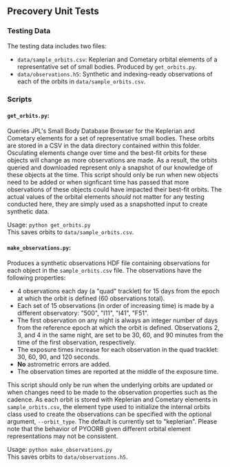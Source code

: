 ## Precovery Unit Tests

### Testing Data
The testing data includes two files:
- `data/sample_orbits.csv`: Keplerian and Cometary orbital elements of a representative set of small bodies. Produced by `get_orbits.py`.
- `data/observations.h5`: Synthetic and indexing-ready observations of each of the orbits in `data/sample_orbits.csv`. 

### Scripts
#### `get_orbits.py`:
Queries JPL's Small Body Database Browser for the Keplerian and Cometary elements for a set of representative small bodies. These orbits are stored in a CSV in the data directory contained within this folder. Osculating elements change over time and the best-fit orbits for these objects will change as more observations are made. As a result, the orbits queried and downloaded represent only a snapshot of our knowledge of these objects at the time. This script should only be run when new objects need to be added or when signficant time has passed that more observations of these objects could have impacted their best-fit orbits. The actual values of the orbital elements *should* not matter for any testing conducted here, they are simply used as a snapshotted input to create synthetic data. 

Usage: ```python get_orbits.py```  
This saves orbits to `data/sample_orbits.csv`.

#### `make_observations.py`:
Produces a synthetic observations HDF file containing observations for each object in the `sample_orbits.csv` file. The observations have the following properties:
- 4 observations each day (a "quad" tracklet) for 15 days from the epoch at which the orbit is defined (60 observations total).
- Each set of 15 observations (in order of increasing time) is made by a different observatory: "500", "I11", "I41", "F51".
- The first observation on any night is always an integer number of days from the reference epoch at which the orbit is defined. Observations 2, 3, and 4 in the same night, are set to be 30, 60, and 90 minutes from the time of the first observation, respectively.
- The exposure times increase for each observation in the quad tracklet: 30, 60, 90, and 120 seconds.
- **No** astrometric errors are added. 
- The observation times are reported at the middle of the exposure time.  

This script should only be run when the underlying orbits are updated or when changes need to be made to the observation properties such as the cadence. As each orbit is stored with Keplerian and Cometary elements in `sample_orbits.csv`, the element type used to initialize the internal orbits class used to create the observations can be specified with the optional argument, `--orbit_type`. The default is currently set to "keplerian". Please note that the behavior of PYOORB given different orbital element representations may not be consistent. 

Usage: ```python make_observations.py```  
This saves orbits to `data/observations.h5`.
